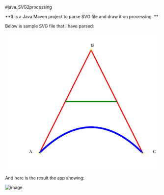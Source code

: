 #java_SVG2processing

**It is a Java Maven project to parse SVG file and draw it on processing.
**

<!-- I tried to use Java Batik Toolkit for parsing SVG, but no luck. It took long time to explore it and use it in easier way. I prefered to use XML parse library from Java as my SVG is super simple well organized XML file.  -->


Below is sample SVG file that I have parsed:

![text](https://raw.githubusercontent.com/lev-s/java_SVG2processing/main/test.svg)



And here is the result the app showing:

![image](https://user-images.githubusercontent.com/34050903/162161936-1a220e9a-789c-4d8f-9805-b04cd5d29ec4.png)

